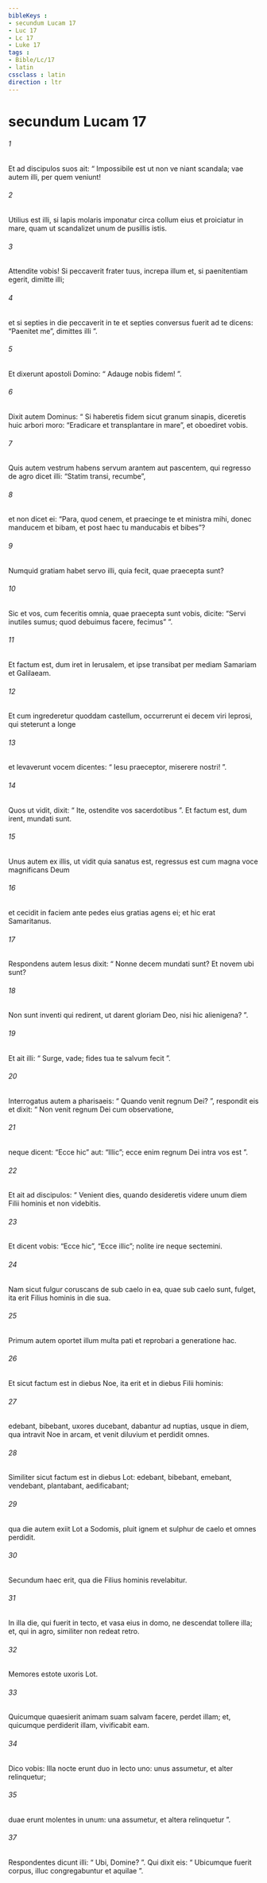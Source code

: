 ```yaml
---
bibleKeys : 
- secundum Lucam 17
- Luc 17
- Lc 17
- Luke 17
tags : 
- Bible/Lc/17
- latin
cssclass : latin
direction : ltr
---
```


# secundum Lucam 17

###### 1
Et ad discipulos suos ait: “ Impossibile est ut non ve niant scandala; vae autem illi, per quem veniunt! 
###### 2
Utilius est illi, si lapis molaris imponatur circa collum eius et proiciatur in mare, quam ut scandalizet unum de pusillis istis. 
###### 3
Attendite vobis! Si peccaverit frater tuus, increpa illum et, si paenitentiam egerit, dimitte illi; 
###### 4
et si septies in die peccaverit in te et septies conversus fuerit ad te dicens: “Paenitet me”, dimittes illi ”.
###### 5
Et dixerunt apostoli Domino: “ Adauge nobis fidem! ”. 
###### 6
Dixit autem Dominus: “ Si haberetis fidem sicut granum sinapis, diceretis huic arbori moro: “Eradicare et transplantare in mare”, et oboediret vobis. 
###### 7
Quis autem vestrum habens servum arantem aut pascentem, qui regresso de agro dicet illi: “Statim transi, recumbe”, 
###### 8
et non dicet ei: “Para, quod cenem, et praecinge te et ministra mihi, donec manducem et bibam, et post haec tu manducabis et bibes”? 
###### 9
Numquid gratiam habet servo illi, quia fecit, quae praecepta sunt? 
###### 10
Sic et vos, cum feceritis omnia, quae praecepta sunt vobis, dicite: “Servi inutiles sumus; quod debuimus facere, fecimus” ”.
###### 11
Et factum est, dum iret in Ierusalem, et ipse transibat per mediam Samariam et Galilaeam. 
###### 12
Et cum ingrederetur quoddam castellum, occurrerunt ei decem viri leprosi, qui steterunt a longe 
###### 13
et levaverunt vocem dicentes: “ Iesu praeceptor, miserere nostri! ”. 
###### 14
Quos ut vidit, dixit: “ Ite, ostendite vos sacerdotibus ”. Et factum est, dum irent, mundati sunt. 
###### 15
Unus autem ex illis, ut vidit quia sanatus est, regressus est cum magna voce magnificans Deum 
###### 16
et cecidit in faciem ante pedes eius gratias agens ei; et hic erat Samaritanus. 
###### 17
Respondens autem Iesus dixit: “ Nonne decem mundati sunt? Et novem ubi sunt? 
###### 18
Non sunt inventi qui redirent, ut darent gloriam Deo, nisi hic alienigena? ”. 
###### 19
Et ait illi: “ Surge, vade; fides tua te salvum fecit ”.
###### 20
Interrogatus autem a pharisaeis: “ Quando venit regnum Dei? ”, respondit eis et dixit: “ Non venit regnum Dei cum observatione, 
###### 21
neque dicent: “Ecce hic” aut: “Illic”; ecce enim regnum Dei intra vos est ”. 
###### 22
Et ait ad discipulos: “ Venient dies, quando desideretis videre unum diem Filii hominis et non videbitis. 
###### 23
Et dicent vobis: “Ecce hic”, “Ecce illic”; nolite ire neque sectemini. 
###### 24
Nam sicut fulgur coruscans de sub caelo in ea, quae sub caelo sunt, fulget, ita erit Filius hominis in die sua. 
###### 25
Primum autem oportet illum multa pati et reprobari a generatione hac. 
###### 26
Et sicut factum est in diebus Noe, ita erit et in diebus Filii hominis: 
###### 27
edebant, bibebant, uxores ducebant, dabantur ad nuptias, usque in diem, qua intravit Noe in arcam, et venit diluvium et perdidit omnes. 
###### 28
Similiter sicut factum est in diebus Lot: edebant, bibebant, emebant, vendebant, plantabant, aedificabant; 
###### 29
qua die autem exiit Lot a Sodomis, pluit ignem et sulphur de caelo et omnes perdidit. 
###### 30
Secundum haec erit, qua die Filius hominis revelabitur. 
###### 31
In illa die, qui fuerit in tecto, et vasa eius in domo, ne descendat tollere illa; et, qui in agro, similiter non redeat retro. 
###### 32
Memores estote uxoris Lot. 
###### 33
Quicumque quaesierit animam suam salvam facere, perdet illam; et, quicumque perdiderit illam, vivificabit eam. 
###### 34
Dico vobis: Illa nocte erunt duo in lecto uno: unus assumetur, et alter relinquetur; 
###### 35
duae erunt molentes in unum: una assumetur, et altera relinquetur ”. 
###### 37
Respondentes dicunt illi: “ Ubi, Domine? ”. Qui dixit eis: “ Ubicumque fuerit corpus, illuc congregabuntur et aquilae ”.
